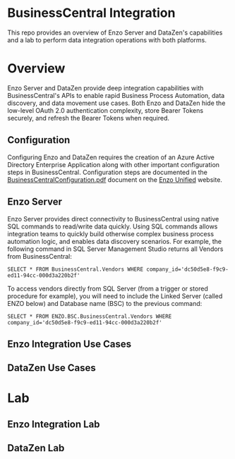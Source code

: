 # BusinessCentral Integration

This repo provides an overview of Enzo Server and DataZen's capabilities and a lab to perform data integration operations with both platforms. 

# Overview
Enzo Server and DataZen provide deep integration capabilities with BusinessCentral's APIs to enable rapid Business Process Automation, data discovery, and data movement use cases.  Both Enzo and DataZen hide the low-level OAuth 2.0 authentication complexity, store Bearer Tokens securely, and refresh the Bearer Tokens when required. 

## Configuration
Configuring Enzo and DataZen requires the creation of an Azure Active Directory Enterprise Application along with other important configuration steps in BusinessCentral. Configuration steps are documented in the [BusinessCentralConfiguration.pdf](https://www.enzounified.com/downloads/BusinessCentralConfiguration.pdf) document on the [Enzo Unified](https://www.enzounified.com) website. 

## Enzo Server
Enzo Server provides direct connectivity to BusinessCentral using native SQL commands to read/write data quickly. Using SQL commands allows integration teams to quickly build otherwise complex business process automation logic, and enables data discovery scenarios. For example, the following command in SQL Server Management Studio returns all Vendors from BusinessCentral:

```
SELECT * FROM BusinessCentral.Vendors WHERE company_id='dc50d5e8-f9c9-ed11-94cc-000d3a220b2f'
```

To access vendors directly from SQL Server (from a trigger or stored procedure for example), you will need to include the Linked Server (called ENZO below) and Database name (BSC) to the previous command:

```
SELECT * FROM ENZO.BSC.BusinessCentral.Vendors WHERE company_id='dc50d5e8-f9c9-ed11-94cc-000d3a220b2f'
```



## Enzo Integration Use Cases

## DataZen Use Cases

# Lab

## Enzo Integration Lab

## DataZen Lab
